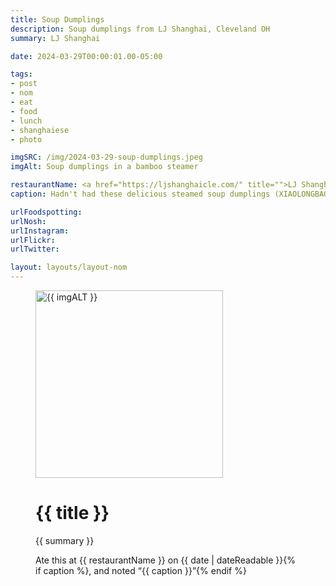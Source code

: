 ```yaml
---
title: Soup Dumplings
description: Soup dumplings from LJ Shanghai, Cleveland OH
summary: LJ Shanghai

date: 2024-03-29T00:00:01.00-05:00

tags:
- post
- nom
- eat
- food
- lunch
- shanghaiese
- photo

imgSRC: /img/2024-03-29-soup-dumplings.jpeg
imgAlt: Soup dumplings in a bamboo steamer

restaurantName: <a href="https://ljshanghaicle.com/" title="">LJ Shanghai</a>
caption: Hadn't had these delicious steamed soup dumplings (XIAOLONGBAO) in while. I also had the Fried Rice Cakes.

urlFoodspotting:
urlNosh:
urlInstagram:
urlFlickr:
urlTwitter:

layout: layouts/layout-nom
---
```

<figure class="nom">
	<img class="u-photo img-border" src="{{ imgSRC }}" alt="{{ imgALT }}" width="300" height="300">
	<figcaption>
		<h1 class="title p-name">{{ title }}</h1>
		<p class="summary">{{ summary }}</p>
		<p>Ate this at {{ restaurantName }} on <time class="dt-published" datetime="{{ date | dateIso }}">{{ date | dateReadable }}</time>{% if caption %}, and noted <q class="caption">{{ caption }}</q>{% endif %}
	</figcaption>
</figure>